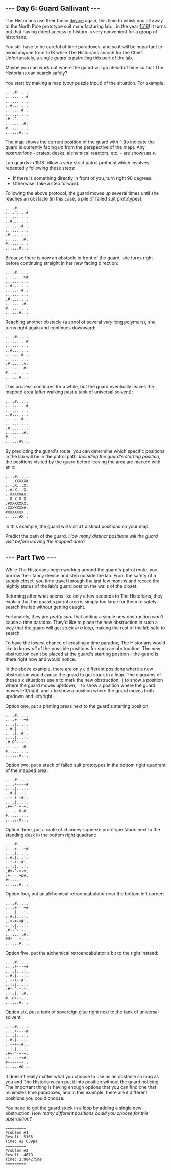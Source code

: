 <h2>--- Day 6: Guard Gallivant ---</h2><p>The Historians use their fancy <a href="4">device</a> again, this time to whisk you all away to the North Pole prototype suit manufacturing lab... in the year <a href="/2018/day/5">1518</a>! It turns out that having direct access to history is very convenient for a group of historians.</p>
<p>You still have to be careful of time paradoxes, and so it will be important to avoid anyone from 1518 while The Historians search for the Chief. Unfortunately, a single <em>guard</em> is patrolling this part of the lab.</p>
<p>Maybe you can work out where the guard will go ahead of time so that The Historians can search safely?</p>
<p>You start by making a map (your puzzle input) of the situation. For example:</p>
<pre><code>....#.....
.........#
..........
..#.......
.......#..
..........
.#..^.....
........#.
#.........
......#...
</code></pre>
<p>The map shows the current position of the guard with <code>^</code> (to indicate the guard is currently facing <em>up</em> from the perspective of the map). Any <em>obstructions</em> - crates, desks, alchemical reactors, etc. - are shown as <code>#</code>.</p>
<p>Lab guards in 1518 follow a very strict patrol protocol which involves repeatedly following these steps:</p>
<ul>
<li>If there is something directly in front of you, turn right 90 degrees.</li>
<li>Otherwise, take a step forward.</li>
</ul>
<p>Following the above protocol, the guard moves up several times until she reaches an obstacle (in this case, a pile of failed suit prototypes):</p>
<pre><code>....#.....
....^....#
..........
..#.......
.......#..
..........
.#........
........#.
#.........
......#...
</code></pre>
<p>Because there is now an obstacle in front of the guard, she turns right before continuing straight in her new facing direction:</p>
<pre><code>....#.....
........&gt;#
..........
..#.......
.......#..
..........
.#........
........#.
#.........
......#...
</code></pre>
<p>Reaching another obstacle (a spool of several <em>very</em> long polymers), she turns right again and continues downward:</p>
<pre><code>....#.....
.........#
..........
..#.......
.......#..
..........
.#......v.
........#.
#.........
......#...
</code></pre>
<p>This process continues for a while, but the guard eventually leaves the mapped area (after walking past a tank of universal solvent):</p>
<pre><code>....#.....
.........#
..........
..#.......
.......#..
..........
.#........
........#.
#.........
......#v..
</code></pre>
<p>By predicting the guard&#39;s route, you can determine which specific positions in the lab will be in the patrol path. <em>Including the guard&#39;s starting position</em>, the positions visited by the guard before leaving the area are marked with an <code>X</code>:</p>
<pre><code>....#.....
....XXXXX#
....X...X.
..#.X...X.
..XXXXX#X.
..X.X.X.X.
.#XXXXXXX.
.XXXXXXX#.
#XXXXXXX..
......#X..
</code></pre>
<p>In this example, the guard will visit <code><em>41</em></code> distinct positions on your map.</p>
<p>Predict the path of the guard. <em>How many distinct positions will the guard visit before leaving the mapped area?</em></p>
<h2 id="part2">--- Part Two ---</h2><p>While The Historians begin working around the guard&#39;s patrol route, you borrow their fancy device and step outside the lab. From the safety of a supply closet, you time travel through the last few months and <a href="/2018/day/4">record</a> the nightly status of the lab&#39;s guard post on the walls of the closet.</p>
<p>Returning after what seems like only a few seconds to The Historians, they explain that the guard&#39;s patrol area is simply too large for them to safely search the lab without getting caught.</p>
<p>Fortunately, they are <em>pretty sure</em> that adding a single new obstruction <em>won&#39;t</em> cause a time paradox. They&#39;d like to place the new obstruction in such a way that the guard will get <span title="This vulnerability was later fixed by having the guard always turn left instead."><em>stuck in a loop</em></span>, making the rest of the lab safe to search.</p>
<p>To have the lowest chance of creating a time paradox, The Historians would like to know <em>all</em> of the possible positions for such an obstruction. The new obstruction can&#39;t be placed at the guard&#39;s starting position - the guard is there right now and would notice.</p>
<p>In the above example, there are only <code><em>6</em></code> different positions where a new obstruction would cause the guard to get stuck in a loop. The diagrams of these six situations use <code>O</code> to mark the new obstruction, <code>|</code> to show a position where the guard moves up/down, <code>-</code> to show a position where the guard moves left/right, and <code>+</code> to show a position where the guard moves both up/down and left/right.</p>
<p>Option one, put a printing press next to the guard&#39;s starting position:</p>
<pre><code>....#.....
....+---+#
....|...|.
..#.|...|.
....|..#|.
....|...|.
.#.<em>O</em>^---+.
........#.
#.........
......#...
</code></pre>
<p>Option two, put a stack of failed suit prototypes in the bottom right quadrant of the mapped area:</p><p>
</p><pre><code>....#.....
....+---+#
....|...|.
..#.|...|.
..+-+-+#|.
..|.|.|.|.
.#+-^-+-+.
......<em>O</em>.#.
#.........
......#...
</code></pre>
<p>Option three, put a crate of chimney-squeeze prototype fabric next to the standing desk in the bottom right quadrant:</p>
<pre><code>....#.....
....+---+#
....|...|.
..#.|...|.
..+-+-+#|.
..|.|.|.|.
.#+-^-+-+.
.+----+<em>O</em>#.
#+----+...
......#...
</code></pre>
<p>Option four, put an alchemical retroencabulator near the bottom left corner:</p>
<pre><code>....#.....
....+---+#
....|...|.
..#.|...|.
..+-+-+#|.
..|.|.|.|.
.#+-^-+-+.
..|...|.#.
#<em>O</em>+---+...
......#...
</code></pre>
<p>Option five, put the alchemical retroencabulator a bit to the right instead:</p>
<pre><code>....#.....
....+---+#
....|...|.
..#.|...|.
..+-+-+#|.
..|.|.|.|.
.#+-^-+-+.
....|.|.#.
#..<em>O</em>+-+...
......#...
</code></pre>
<p>Option six, put a tank of sovereign glue right next to the tank of universal solvent:</p>
<pre><code>....#.....
....+---+#
....|...|.
..#.|...|.
..+-+-+#|.
..|.|.|.|.
.#+-^-+-+.
.+----++#.
#+----++..
......#<em>O</em>..
</code></pre>
<p>It doesn&#39;t really matter what you choose to use as an obstacle so long as you and The Historians can put it into position without the guard noticing. The important thing is having enough options that you can find one that minimizes time paradoxes, and in this example, there are <code><em>6</em></code> different positions you could choose.</p>
<p>You need to get the guard stuck in a loop by adding a single new obstruction. <em>How many different positions could you choose for this obstruction?</em></p>

```
=========
Problem #1
Result: 5166
Time: 42.039µs
=========
Problem #2
Result: 4679
Time: 2.984275ms
=========
```